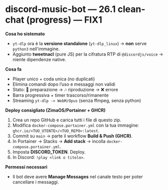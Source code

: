 # discord-music-bot — 26.1 clean-chat (progress) — FIX1

**Cosa ho sistemato**
- `yt-dlp` ora è la **versione standalone** (`yt-dlp_linux`) → **non** serve `python3` nell'immagine.
- Aggiunto **tweetnacl** (pure JS) per la cifratura RTP di `@discordjs/voice` → niente dipendenze native.

**Cosa fa**
- Player unico + coda unica (no duplicati)
- Elimina comandi dopo l’uso e messaggi non validi
- Stato: 🔎 preparazione → 🎶 riproduzione → ❌ errore
- Barra progressiva + timer trascorso/rimanente
- Streaming `yt-dlp -> WebM/Opus` (senza ffmpeg, senza python)

**Deploy consigliato (ZimaOS/Portainer + GHCR)**
1. Crea un repo GitHub e carica tutti i file di questo zip.
2. Modifica `docker-compose.portainer.yml` con la tua immagine: `ghcr.io/<TUO_UTENTE>/<TUO_REPO>:latest`.
3. Commit su `main` → parte il workflow **Build & Push (GHCR)**.
4. In Portainer → Stacks → **Add stack** → incolla `docker-compose.portainer.yml`.
5. Imposta **DISCORD_TOKEN**. Deploy.
6. In Discord: `!play <link o titolo>`.

**Permessi necessari**
- Il bot deve avere **Manage Messages** nel canale testo per poter cancellare i messaggi.
